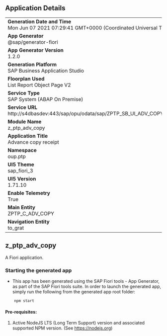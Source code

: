 ## Application Details
|               |
| ------------- |
|**Generation Date and Time**<br>Mon Jun 07 2021 07:29:41 GMT+0000 (Coordinated Universal Time)|
|**App Generator**<br>@sap/generator-fiori|
|**App Generator Version**<br>1.2.0|
|**Generation Platform**<br>SAP Business Application Studio|
|**Floorplan Used**<br>List Report Object Page V2|
|**Service Type**<br>SAP System (ABAP On Premise)|
|**Service URL**<br>http://s4dbasdev:443/sap/opu/odata/sap/ZPTP_SB_UI_ADV_COPY_O2/
|**Module Name**<br>z_ptp_adv_copy|
|**Application Title**<br>Advance copy receipt|
|**Namespace**<br>oup.ptp|
|**UI5 Theme**<br>sap_fiori_3|
|**UI5 Version**<br>1.71.10|
|**Enable Telemetry**<br>True|
|**Main Entity**<br>ZPTP_C_ADV_COPY|
|**Navigation Entity**<br>to_grat|

## z_ptp_adv_copy

A Fiori application.

### Starting the generated app

-   This app has been generated using the SAP Fiori tools - App Generator, as part of the SAP Fiori tools suite.  In order to launch the generated app, simply run the following from the generated app root folder:

```
    npm start
```

#### Pre-requisites:

1. Active NodeJS LTS (Long Term Support) version and associated supported NPM version.  (See https://nodejs.org)


